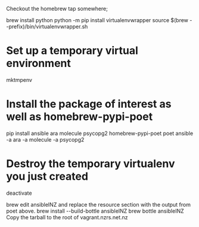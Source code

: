 Checkout the homebrew tap somewhere;

brew install python
python -m pip install virtualenvwrapper
source $(brew --prefix)/bin/virtualenvwrapper.sh

# Set up a temporary virtual environment
mktmpenv

# Install the package of interest as well as homebrew-pypi-poet
pip install ansible ara molecule psycopg2 homebrew-pypi-poet
poet ansible -a ara -a molecule -a psycopg2


# Destroy the temporary virtualenv you just created
deactivate

brew edit ansibleINZ and replace the resource section with the output from poet above.
brew install --build-bottle ansibleINZ
brew bottle ansibleINZ
Copy the tarball to the root of vagrant.nzrs.net.nz
